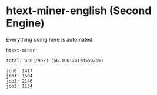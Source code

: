 # htext-miner-english (Second Engine)

Everything doing here is automated.

```
htext-miner

total: 6301/9523 (66.16612412055025%)

job0: 1417
job1: 1604
job2: 2146
job3: 1134
```